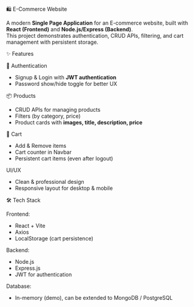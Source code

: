  🛍️ E-Commerce Website

A modern **Single Page Application** for an E-commerce website, built with **React (Frontend)** and **Node.js/Express (Backend)**.  
This project demonstrates authentication, CRUD APIs, filtering, and cart management with persistent storage.

✨ Features

 🔐 Authentication
- Signup & Login with **JWT authentication**
- Password show/hide toggle for better UX

 📦 Products
- CRUD APIs for managing products
- Filters (by category, price)
- Product cards with **images, title, description, price**

 🛒 Cart
- Add & Remove items
- Cart counter in Navbar
- Persistent cart items (even after logout)

 UI/UX
- Clean & professional design
- Responsive layout for desktop & mobile


🛠️ Tech Stack

 Frontend:
- React + Vite
- Axios
- LocalStorage (cart persistence)
  
 Backend:
- Node.js
- Express.js
- JWT for authentication

Database:
- In-memory (demo), can be extended to MongoDB / PostgreSQL





